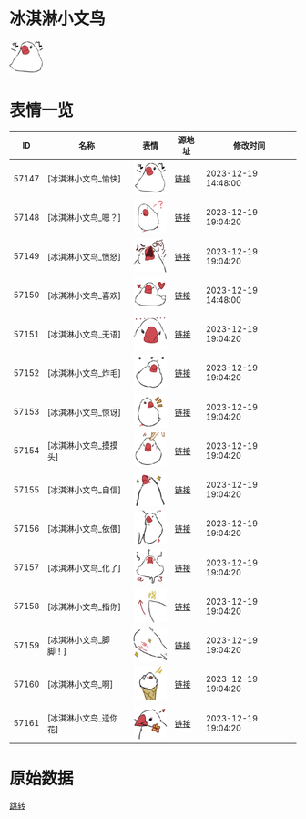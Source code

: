 # 冰淇淋小文鸟

<img src="./cover.png" height="60" alt="cover" />

# 表情一览

|ID|名称|表情|源地址|修改时间|
|----|----|----|----|----|
|57147|[冰淇淋小文鸟_愉快]|<img src="./pic/057147_%5B冰淇淋小文鸟_愉快%5D.png" height="60" alt="愉快"/>|[链接](https://i0.hdslb.com/bfs/garb/f2a03fc44391f588ba37bc8cdce452f30768fcea.png)|2023-12-19 14:48:00|
|57148|[冰淇淋小文鸟_嗯？]|<img src="./pic/057148_%5B冰淇淋小文鸟_嗯？%5D.png" height="60" alt="嗯？"/>|[链接](https://i0.hdslb.com/bfs/garb/75fe2e82ccf06e848cf3aa875120f0fa2724cc74.png)|2023-12-19 19:04:20|
|57149|[冰淇淋小文鸟_愤怒]|<img src="./pic/057149_%5B冰淇淋小文鸟_愤怒%5D.png" height="60" alt="愤怒"/>|[链接](https://i0.hdslb.com/bfs/garb/2c604648a16aa5f768b978e83f286d0321957b93.png)|2023-12-19 19:04:20|
|57150|[冰淇淋小文鸟_喜欢]|<img src="./pic/057150_%5B冰淇淋小文鸟_喜欢%5D.png" height="60" alt="喜欢"/>|[链接](https://i0.hdslb.com/bfs/garb/ee83550d8d3de9d87ae22d7e2fbe9a96f9193e5a.png)|2023-12-19 14:48:00|
|57151|[冰淇淋小文鸟_无语]|<img src="./pic/057151_%5B冰淇淋小文鸟_无语%5D.png" height="60" alt="无语"/>|[链接](https://i0.hdslb.com/bfs/garb/928d748bd3c77f86b531373de3a6d50675d3ae13.png)|2023-12-19 19:04:20|
|57152|[冰淇淋小文鸟_炸毛]|<img src="./pic/057152_%5B冰淇淋小文鸟_炸毛%5D.png" height="60" alt="炸毛"/>|[链接](https://i0.hdslb.com/bfs/garb/a4a7dfc97b7ef4619bf7edad9d82ef4b1b62813b.png)|2023-12-19 19:04:20|
|57153|[冰淇淋小文鸟_惊讶]|<img src="./pic/057153_%5B冰淇淋小文鸟_惊讶%5D.png" height="60" alt="惊讶"/>|[链接](https://i0.hdslb.com/bfs/garb/83fedae1dc1f94fdc1c1ac4e1e1fec11839a8610.png)|2023-12-19 19:04:20|
|57154|[冰淇淋小文鸟_摸摸头]|<img src="./pic/057154_%5B冰淇淋小文鸟_摸摸头%5D.png" height="60" alt="摸摸头"/>|[链接](https://i0.hdslb.com/bfs/garb/98a68e8b8287bb559397e558840ce1388e01444e.png)|2023-12-19 19:04:20|
|57155|[冰淇淋小文鸟_自信]|<img src="./pic/057155_%5B冰淇淋小文鸟_自信%5D.png" height="60" alt="自信"/>|[链接](https://i0.hdslb.com/bfs/garb/08d5585b46195e341ec001f80aa4c7333999d5d9.png)|2023-12-19 19:04:20|
|57156|[冰淇淋小文鸟_依偎]|<img src="./pic/057156_%5B冰淇淋小文鸟_依偎%5D.png" height="60" alt="依偎"/>|[链接](https://i0.hdslb.com/bfs/garb/0bb76d85ae0f87dd5d7866f36f42492ef9b6441e.png)|2023-12-19 19:04:20|
|57157|[冰淇淋小文鸟_化了]|<img src="./pic/057157_%5B冰淇淋小文鸟_化了%5D.png" height="60" alt="化了"/>|[链接](https://i0.hdslb.com/bfs/garb/848bad79e8f98ee164b5df314df48eb8280ff96a.png)|2023-12-19 19:04:20|
|57158|[冰淇淋小文鸟_指你]|<img src="./pic/057158_%5B冰淇淋小文鸟_指你%5D.png" height="60" alt="指你"/>|[链接](https://i0.hdslb.com/bfs/garb/dc721aa7e1c9bbe03d1b52ecc2dfe74e18b26d35.png)|2023-12-19 19:04:20|
|57159|[冰淇淋小文鸟_脚脚！]|<img src="./pic/057159_%5B冰淇淋小文鸟_脚脚！%5D.png" height="60" alt="脚脚！"/>|[链接](https://i0.hdslb.com/bfs/garb/f4f062135f0468c551340c75b6a2328aa728b930.png)|2023-12-19 19:04:20|
|57160|[冰淇淋小文鸟_啊]|<img src="./pic/057160_%5B冰淇淋小文鸟_啊%5D.png" height="60" alt="啊"/>|[链接](https://i0.hdslb.com/bfs/garb/6274e98c5b4d245057b05251ce8e84d6ae067128.png)|2023-12-19 19:04:20|
|57161|[冰淇淋小文鸟_送你花]|<img src="./pic/057161_%5B冰淇淋小文鸟_送你花%5D.png" height="60" alt="送你花"/>|[链接](https://i0.hdslb.com/bfs/garb/c4428ec13f89ac73eaf6f16f8194632e4e8d7207.png)|2023-12-19 19:04:20|

# 原始数据

[跳转](./raw.json)

